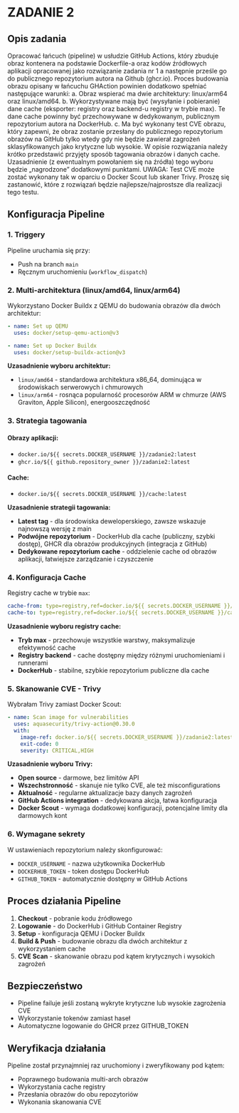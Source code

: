 # ZADANIE 2 

## Opis zadania
Opracować łańcuch (pipeline) w usłudzie GitHub Actions, który zbuduje obraz kontenera na
podstawie Dockerfile-a oraz kodów źródłowych aplikacji opracowanej jako rozwiązanie zadania nr 1
a następnie prześle go do publicznego repozytorium autora na Github (ghcr.io). Proces budowania
obrazu opisany w łańcuchu GHAction powinien dodatkowo spełniać następujące warunki:
a. Obraz wspierać ma dwie architektury: linux/arm64 oraz linux/amd64.
b. Wykorzystywane mają być (wysyłanie i pobieranie) dane cache (eksporter: registry oraz
backend-u registry w trybie max). Te dane cache powinny być przechowywane
w dedykowanym, publicznym repozytorium autora na DockerHub.
c. Ma być wykonany test CVE obrazu, który zapewni, że obraz zostanie przesłany do publicznego
repozytorium obrazów na GitHub tylko wtedy gdy nie będzie zawierał zagrożeń
sklasyfikowanych jako krytyczne lub wysokie.
W opisie rozwiązania należy krótko przedstawić przyjęty sposób tagowania obrazów i danych cache.
Uzasadnienie (z ewentualnym powołaniem się na źródła) tego wyboru będzie „nagrodzone”
dodatkowymi punktami.
UWAGA: Test CVE może zostać wykonany tak w oparciu o Docker Scout lub skaner Trivy. Proszę się
zastanowić, które z rozwiązań będzie najlepsze/najprostsze dla realizacji tego testu.

## Konfiguracja Pipeline

### 1. Triggery
Pipeline uruchamia się przy:
- Push na branch `main`
- Ręcznym uruchomieniu (`workflow_dispatch`)

### 2. Multi-architektura (linux/amd64, linux/arm64)
Wykorzystano Docker Buildx z QEMU do budowania obrazów dla dwóch architektur:
```yaml
- name: Set up QEMU
  uses: docker/setup-qemu-action@v3

- name: Set up Docker Buildx
  uses: docker/setup-buildx-action@v3
```

**Uzasadnienie wyboru architektur:**
- `linux/amd64` - standardowa architektura x86_64, dominująca w środowiskach serwerowych i chmurowych
- `linux/arm64` - rosnąca popularność procesorów ARM w chmurze (AWS Graviton, Apple Silicon), energooszczędność

### 3. Strategia tagowania

#### Obrazy aplikacji:
- `docker.io/${{ secrets.DOCKER_USERNAME }}/zadanie2:latest`
- `ghcr.io/${{ github.repository_owner }}/zadanie2:latest`

#### Cache:
- `docker.io/${{ secrets.DOCKER_USERNAME }}/cache:latest`

**Uzasadnienie strategii tagowania:**
- **Latest tag** - dla środowiska deweloperskiego, zawsze wskazuje najnowszą wersję z main
- **Podwójne repozytorium** - DockerHub dla cache (publiczny, szybki dostęp), GHCR dla obrazów produkcyjnych (integracja z GitHub)
- **Dedykowane repozytorium cache** - oddzielenie cache od obrazów aplikacji, łatwiejsze zarządzanie i czyszczenie

### 4. Konfiguracja Cache
Registry cache w trybie `max`:
```yaml
cache-from: type=registry,ref=docker.io/${{ secrets.DOCKER_USERNAME }}/cache:latest
cache-to: type=registry,ref=docker.io/${{ secrets.DOCKER_USERNAME }}/cache:latest,mode=max
```

**Uzasadnienie wyboru registry cache:**
- **Tryb max** - przechowuje wszystkie warstwy, maksymalizuje efektywność cache
- **Registry backend** - cache dostępny między różnymi uruchomieniami i runnerami
- **DockerHub** - stabilne, szybkie repozytorium publiczne dla cache

### 5. Skanowanie CVE - Trivy
Wybrałam Trivy zamiast Docker Scout:

```yaml
- name: Scan image for vulnerabilities
  uses: aquasecurity/trivy-action@0.30.0
  with:
    image-ref: docker.io/${{ secrets.DOCKER_USERNAME }}/zadanie2:latest
    exit-code: 0
    severity: CRITICAL,HIGH
```

**Uzasadnienie wyboru Trivy:**
- **Open source** - darmowe, bez limitów API
- **Wszechstronność** - skanuje nie tylko CVE, ale też misconfigurations
- **Aktualność** - regularne aktualizacje bazy danych zagrożeń
- **GitHub Actions integration** - dedykowana akcja, łatwa konfiguracja
- **Docker Scout** - wymaga dodatkowej konfiguracji, potencjalne limity dla darmowych kont

### 6. Wymagane sekrety
W ustawieniach repozytorium należy skonfigurować:
- `DOCKER_USERNAME` - nazwa użytkownika DockerHub
- `DOCKERHUB_TOKEN` - token dostępu DockerHub
- `GITHUB_TOKEN` - automatycznie dostępny w GitHub Actions

## Proces działania Pipeline

1. **Checkout** - pobranie kodu źródłowego
2. **Logowanie** - do DockerHub i GitHub Container Registry
3. **Setup** - konfiguracja QEMU i Docker Buildx
4. **Build & Push** - budowanie obrazu dla dwóch architektur z wykorzystaniem cache
5. **CVE Scan** - skanowanie obrazu pod kątem krytycznych i wysokich zagrożeń

## Bezpieczeństwo
- Pipeline failuje jeśli zostaną wykryte krytyczne lub wysokie zagrożenia CVE
- Wykorzystanie tokenów zamiast haseł
- Automatyczne logowanie do GHCR przez GITHUB_TOKEN

## Weryfikacja działania
Pipeline został przynajmniej raz uruchomiony i zweryfikowany pod kątem:
- Poprawnego budowania multi-arch obrazów
- Wykorzystania cache registry
- Przesłania obrazów do obu repozytoriów
- Wykonania skanowania CVE
